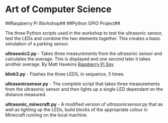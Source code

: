 Art of Computer Science
=======================

##Raspberry Pi Workshop##
##Python GPIO Project##

The three Python scripts used in the workshop to test the ultrasonic sensor, test the LEDs and combine the two elements together. This creates a basic simulation of a parking sensor.

**ultrasonic2.py** - Takes three measurements from the ultrasonic sensor and calculates the average. This is displayed and one second later it takes another average. By Matt Hawkins [Raspberry Pi Spy](http://www.raspberrypi-spy.co.uk/2013/01/ultrasonic-distance-measurement-using-python-part-2/)

**blink3.py** - Flashes the three LEDS, in sequence, 5 times.

**ultrasonicsensor.py** - The complete script that takes three measurements from the ultrasonic sensor and then lights up a single LED dependant on the distance measured.

**ultrasonic_minecraft.py** - A modified version of *ultrasonicsensor.py* that as well as lighting up the LEDs, build blocks of the appropriate colour in Minecraft running on the local machine.